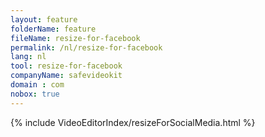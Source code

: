 ```yaml
---
layout: feature
folderName: feature
fileName: resize-for-facebook
permalink: /nl/resize-for-facebook
lang: nl
tool: resize-for-facebook
companyName: safevideokit
domain : com
nobox: true
---
```


{% include VideoEditorIndex/resizeForSocialMedia.html %}

   